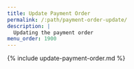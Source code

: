 ```yaml
---
title: Update Payment Order
permalink: /:path/payment-order-update/
description: |
  Updating the payment order
menu_order: 1900
---
```


{% include update-payment-order.md %}
